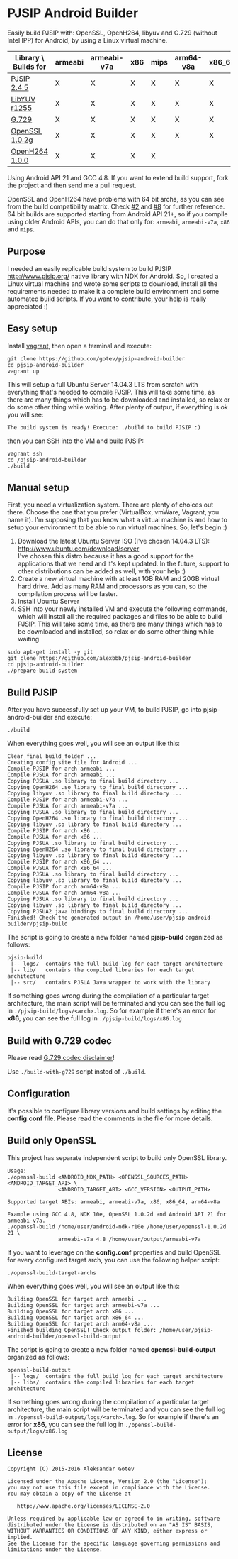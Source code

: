 # PJSIP Android Builder
Easily build PJSIP with: OpenSSL, OpenH264, libyuv and G.729 (without Intel IPP) for Android, by using a Linux virtual machine.

| Library \ Builds for | armeabi | armeabi-v7a | x86 | mips | arm64-v8a  | x86_64 | mips64 |
|----------------------|---------|-------------|-----|------|------------|--------|--------|
| [PJSIP 2.4.5](https://trac.pjsip.org/repos/browser/pjproject/tags/2.4.5)          |    X    |      X      |  X  |   X  |      X     |    X   |    X   |
| [LibYUV r1255](https://github.com/illuspas/libyuv-android)         |    X    |      X      |  X  |   X  |      X     |    X   |    X   |
| [G.729](https://github.com/gotev/pjsip-android-builder/tree/master/g729_patch)                |    X    |      X      |  X  |   X  |      X     |    X   |    X   |
| [OpenSSL 1.0.2g](https://www.openssl.org/source/)       |    X    |      X      |  X  |   X  |      X     |    X   |        |
| [OpenH264 1.0.0](https://github.com/cisco/openh264/releases/tag/v1.0.0)       |    X    |      X      |  X  |   X  |            |        |        |

Using Android API 21 and GCC 4.8. If you want to extend build support, fork the project and then send me a pull request.

OpenSSL and OpenH264 have problems with 64 bit archs, as you can see from the build compatibility matrix. Check [#2](https://github.com/gotev/pjsip-android-builder/issues/2) and [#8](https://github.com/gotev/pjsip-android-builder/issues/8) for further reference. 64 bit builds are supported starting from Android API 21+, so if you compile using older Android APIs, you can do that only for: `armeabi`, `armeabi-v7a`, `x86` and `mips`. 

## Purpose
I needed an easily replicable build system to build PJSIP http://www.pjsip.org/ native library with NDK for Android. So, I created a Linux virtual machine and wrote some scripts to download, install all the requirements needed to make it a complete build environment and some automated build scripts.
If you want to contribute, your help is really appreciated :)

## Easy setup
Install [vagrant](https://www.vagrantup.com/), then open a terminal and execute:
```
git clone https://github.com/gotev/pjsip-android-builder
cd pjsip-android-builder
vagrant up
```
This will setup a full Ubuntu Server 14.04.3 LTS from scratch with everything that's needed to compile PJSIP. This will take some time, as there are many things which has to be downloaded and installed, so relax or do some other thing while waiting. After plenty of output, if everything is ok you will see:
```
The build system is ready! Execute: ./build to build PJSIP :)
```
then you can SSH into the VM and build PJSIP:
```
vagrant ssh
cd /pjsip-android-builder
./build
```

## Manual setup
First, you need a virtualization system. There are plenty of choices out there. Choose the one that you prefer (VirtualBox, vmWare, Vagrant, you name it). I'm supposing that you know what a virtual machine is and how to setup your environment to be able to run virtual machines. So, let's begin :)

1. Download the latest Ubuntu Server ISO (I've chosen 14.04.3 LTS): http://www.ubuntu.com/download/server <br>I've chosen this distro because it has a good support for the applications that we need and it's kept updated. In the future, support to other distributions can be added as well, with your help :)
2. Create a new virtual machine with at least 1GB RAM and 20GB virtual hard drive. Add as many RAM and processors as you can, so the compilation process will be faster.
3. Install Ubuntu Server
4. SSH into your newly installed VM and execute the following commands, which will install all the required packages and files to be able to build PJSIP. This will take some time, as there are many things which has to be downloaded and installed, so relax or do some other thing while waiting<br>
```
sudo apt-get install -y git
git clone https://github.com/alexbbb/pjsip-android-builder
cd pjsip-android-builder
./prepare-build-system
```

## Build PJSIP
After you have successfully set up your VM, to build PJSIP, go into pjsip-android-builder and execute:
```
./build
```
When everything goes well, you will see an output like this:
```
Clear final build folder ...
Creating config site file for Android ...
Compile PJSIP for arch armeabi ...
Compile PJSUA for arch armeabi ...
Copying PJSUA .so library to final build directory ...
Copying OpenH264 .so library to final build directory ...
Copying libyuv .so library to final build directory ...
Compile PJSIP for arch armeabi-v7a ...
Compile PJSUA for arch armeabi-v7a ...
Copying PJSUA .so library to final build directory ...
Copying OpenH264 .so library to final build directory ...
Copying libyuv .so library to final build directory ...
Compile PJSIP for arch x86 ...
Compile PJSUA for arch x86 ...
Copying PJSUA .so library to final build directory ...
Copying OpenH264 .so library to final build directory ...
Copying libyuv .so library to final build directory ...
Compile PJSIP for arch x86_64 ...
Compile PJSUA for arch x86_64 ...
Copying PJSUA .so library to final build directory ...
Copying libyuv .so library to final build directory ...
Compile PJSIP for arch arm64-v8a ...
Compile PJSUA for arch arm64-v8a ...
Copying PJSUA .so library to final build directory ...
Copying libyuv .so library to final build directory ...
Copying PJSUA2 java bindings to final build directory ...
Finished! Check the generated output in /home/user/pjsip-android-builder/pjsip-build
```

The script is going to create a new folder named <b>pjsip-build</b> organized as follows:
```
pjsip-build
 |-- logs/  contains the full build log for each target architecture
 |-- lib/   contains the compiled libraries for each target architecture
 |-- src/   contains PJSUA Java wrapper to work with the library
```
If something goes wrong during the compilation of a particular target architecture, the main script will be terminated and you can see the full log in `./pjsip-build/logs/<arch>.log`. So for example if there's an error for <b>x86</b>, you can see the full log in `./pjsip-build/logs/x86.log`

## Build with G.729 codec
Please read [G.729 codec disclaimer](https://github.com/gotev/pjsip-android-builder/blob/master/g729_patch/README.md)!

Use `./build-with-g729` script insted of `./build`.

## Configuration
It's possible to configure library versions and build settings by editing the <b>config.conf</b> file. Please read the comments in the file for more details.

## Build only OpenSSL
This project has separate independent script to build only OpenSSL library.
```
Usage:
./openssl-build <ANDROID_NDK_PATH> <OPENSSL_SOURCES_PATH> <ANDROID_TARGET_API> \
                <ANDROID_TARGET_ABI> <GCC_VERSION> <OUTPUT_PATH>

Supported target ABIs: armeabi, armeabi-v7a, x86, x86_64, arm64-v8a

Example using GCC 4.8, NDK 10e, OpenSSL 1.0.2d and Android API 21 for armeabi-v7a.
./openssl-build /home/user/android-ndk-r10e /home/user/openssl-1.0.2d 21 \
                armeabi-v7a 4.8 /home/user/output/armeabi-v7a
```
If you want to leverage on the <b>config.conf</b> properties and build OpenSSL for every configured target arch, you can use the following helper script:
```
./openssl-build-target-archs
```
When everything goes well, you will see an output like this:
```
Building OpenSSL for target arch armeabi ...
Building OpenSSL for target arch armeabi-v7a ...
Building OpenSSL for target arch x86 ...
Building OpenSSL for target arch x86_64 ...
Building OpenSSL for target arch arm64-v8a ...
Finished building OpenSSL! Check output folder: /home/user/pjsip-android-builder/openssl-build-output
```
The script is going to create a new folder named <b>openssl-build-output</b> organized as follows:
```
openssl-build-output
 |-- logs/  contains the full build log for each target architecture
 |-- libs/  contains the compiled libraries for each target architecture
```
If something goes wrong during the compilation of a particular target architecture, the main script will be terminated and you can see the full log in `./openssl-build-output/logs/<arch>.log`. So for example if there's an error for <b>x86</b>, you can see the full log in `./openssl-build-output/logs/x86.log`

## License

    Copyright (C) 2015-2016 Aleksandar Gotev

    Licensed under the Apache License, Version 2.0 (the "License");
    you may not use this file except in compliance with the License.
    You may obtain a copy of the License at

       http://www.apache.org/licenses/LICENSE-2.0

    Unless required by applicable law or agreed to in writing, software
    distributed under the License is distributed on an "AS IS" BASIS,
    WITHOUT WARRANTIES OR CONDITIONS OF ANY KIND, either express or implied.
    See the License for the specific language governing permissions and
    limitations under the License.
